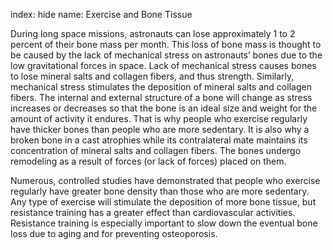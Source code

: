 index: hide
name: Exercise and Bone Tissue

During long space missions, astronauts can lose approximately 1 to 2 percent of their bone mass per month. This loss of bone mass is thought to be caused by the lack of mechanical stress on astronauts’ bones due to the low gravitational forces in space. Lack of mechanical stress causes bones to lose mineral salts and collagen fibers, and thus strength. Similarly, mechanical stress stimulates the deposition of mineral salts and collagen fibers. The internal and external structure of a bone will change as stress increases or decreases so that the bone is an ideal size and weight for the amount of activity it endures. That is why people who exercise regularly have thicker bones than people who are more sedentary. It is also why a broken bone in a cast atrophies while its contralateral mate maintains its concentration of mineral salts and collagen fibers. The bones undergo remodeling as a result of forces (or lack of forces) placed on them.

Numerous, controlled studies have demonstrated that people who exercise regularly have greater bone density than those who are more sedentary. Any type of exercise will stimulate the deposition of more bone tissue, but resistance training has a greater effect than cardiovascular activities. Resistance training is especially important to slow down the eventual bone loss due to aging and for preventing osteoporosis.
